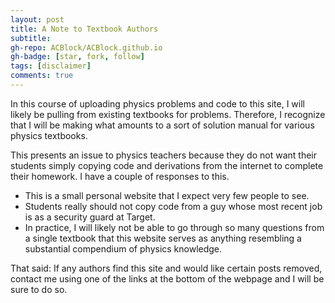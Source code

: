 ```yaml
---
layout: post
title: A Note to Textbook Authors
subtitle: 
gh-repo: ACBlock/ACBlock.github.io
gh-badge: [star, fork, follow]
tags: [disclaimer]
comments: true
---
```


In this course of uploading physics problems and code to this site, I will likely be pulling from existing textbooks for problems. Therefore, I recognize that I will be making what amounts to a sort of solution manual for various physics textbooks.

This presents an issue to physics teachers because they do not want their students simply copying code and derivations from the internet to complete their homework. I have a couple of responses to this.

- This is a small personal website that I expect very few people to see.
- Students really should not copy code from a guy whose most recent job is as a security guard at Target.
- In practice, I will likely not be able to go through so many questions from a single textbook that this website serves as anything resembling a substantial compendium of physics knowledge.

That said: If any authors find this site and would like certain posts removed, contact me using one of the links at the bottom of the webpage and I will be sure to do so.

